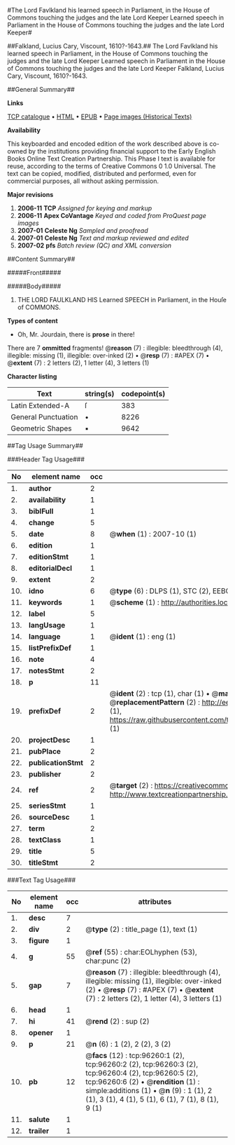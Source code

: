 #The Lord Favlkland his learned speech in Parliament, in the House of Commons touching the judges and the late Lord Keeper Learned speech in Parliament in the House of Commons touching the judges and the late Lord Keeper#

##Falkland, Lucius Cary, Viscount, 1610?-1643.##
The Lord Favlkland his learned speech in Parliament, in the House of Commons touching the judges and the late Lord Keeper
Learned speech in Parliament in the House of Commons touching the judges and the late Lord Keeper
Falkland, Lucius Cary, Viscount, 1610?-1643.

##General Summary##

**Links**

[TCP catalogue](http://www.ota.ox.ac.uk/tcp/)  • 
[HTML](http://tei.it.ox.ac.uk/tcp/Texts-HTML/free/A40/A40797.html)  • 
[EPUB](http://tei.it.ox.ac.uk/tcp/Texts-EPUB/free/A40/A40797.epub) • 
[Page images (Historical Texts)](https://data.historicaltexts.jisc.ac.uk/view?pubId=eebo-12988507e&pageId=eebo-12988507e-96260-1)

**Availability**

This keyboarded and encoded edition of the
	       work described above is co-owned by the institutions
	       providing financial support to the Early English Books
	       Online Text Creation Partnership. This Phase I text is
	       available for reuse, according to the terms of Creative
	       Commons 0 1.0 Universal. The text can be copied,
	       modified, distributed and performed, even for
	       commercial purposes, all without asking permission.

**Major revisions**

1. __2006-11__ __TCP__ *Assigned for keying and markup*
1. __2006-11__ __Apex CoVantage__ *Keyed and coded from ProQuest page images*
1. __2007-01__ __Celeste Ng__ *Sampled and proofread*
1. __2007-01__ __Celeste Ng__ *Text and markup reviewed and edited*
1. __2007-02__ __pfs__ *Batch review (QC) and XML conversion*

##Content Summary##

#####Front#####

#####Body#####

1. THE LORD FAULKLAND HIS Learned SPEECH in Parliament, in the Houſe of COMMONS.

**Types of content**

  * Oh, Mr. Jourdain, there is **prose** in there!

There are 7 **ommitted** fragments! 
 @__reason__ (7) : illegible: bleedthrough (4), illegible: missing (1), illegible: over-inked (2)  •  @__resp__ (7) : #APEX (7)  •  @__extent__ (7) : 2 letters (2), 1 letter (4), 3 letters (1)

**Character listing**


|Text|string(s)|codepoint(s)|
|---|---|---|
|Latin Extended-A|ſ|383|
|General Punctuation|•|8226|
|Geometric Shapes|▪|9642|

##Tag Usage Summary##

###Header Tag Usage###

|No|element name|occ|attributes|
|---|---|---|---|
|1.|__author__|2||
|2.|__availability__|1||
|3.|__biblFull__|1||
|4.|__change__|5||
|5.|__date__|8| @__when__ (1) : 2007-10 (1)|
|6.|__edition__|1||
|7.|__editionStmt__|1||
|8.|__editorialDecl__|1||
|9.|__extent__|2||
|10.|__idno__|6| @__type__ (6) : DLPS (1), STC (2), EEBO-CITATION (1), OCLC (1), VID (1)|
|11.|__keywords__|1| @__scheme__ (1) : http://authorities.loc.gov/ (1)|
|12.|__label__|5||
|13.|__langUsage__|1||
|14.|__language__|1| @__ident__ (1) : eng (1)|
|15.|__listPrefixDef__|1||
|16.|__note__|4||
|17.|__notesStmt__|2||
|18.|__p__|11||
|19.|__prefixDef__|2| @__ident__ (2) : tcp (1), char (1)  •  @__matchPattern__ (2) : ([0-9\-]+):([0-9IVX]+) (1), (.+) (1)  •  @__replacementPattern__ (2) : http://eebo.chadwyck.com/downloadtiff?vid=$1&page=$2 (1), https://raw.githubusercontent.com/textcreationpartnership/Texts/master/tcpchars.xml#$1 (1)|
|20.|__projectDesc__|1||
|21.|__pubPlace__|2||
|22.|__publicationStmt__|2||
|23.|__publisher__|2||
|24.|__ref__|2| @__target__ (2) : https://creativecommons.org/publicdomain/zero/1.0/ (1), http://www.textcreationpartnership.org/docs/. (1)|
|25.|__seriesStmt__|1||
|26.|__sourceDesc__|1||
|27.|__term__|2||
|28.|__textClass__|1||
|29.|__title__|5||
|30.|__titleStmt__|2||


###Text Tag Usage###

|No|element name|occ|attributes|
|---|---|---|---|
|1.|__desc__|7||
|2.|__div__|2| @__type__ (2) : title_page (1), text (1)|
|3.|__figure__|1||
|4.|__g__|55| @__ref__ (55) : char:EOLhyphen (53), char:punc (2)|
|5.|__gap__|7| @__reason__ (7) : illegible: bleedthrough (4), illegible: missing (1), illegible: over-inked (2)  •  @__resp__ (7) : #APEX (7)  •  @__extent__ (7) : 2 letters (2), 1 letter (4), 3 letters (1)|
|6.|__head__|1||
|7.|__hi__|41| @__rend__ (2) : sup (2)|
|8.|__opener__|1||
|9.|__p__|21| @__n__ (6) : 1 (2), 2 (2), 3 (2)|
|10.|__pb__|12| @__facs__ (12) : tcp:96260:1 (2), tcp:96260:2 (2), tcp:96260:3 (2), tcp:96260:4 (2), tcp:96260:5 (2), tcp:96260:6 (2)  •  @__rendition__ (1) : simple:additions (1)  •  @__n__ (9) : 1 (1), 2 (1), 3 (1), 4 (1), 5 (1), 6 (1), 7 (1), 8 (1), 9 (1)|
|11.|__salute__|1||
|12.|__trailer__|1||
